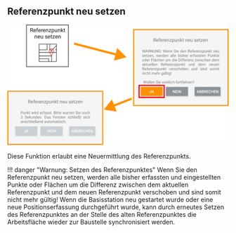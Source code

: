 ## Referenzpunkt neu setzen
![Referenzpunkt setzen Button](../images_funktionen/SetRef.png)

<!-- ![Referenzpunkt setzen Screen](../images_funktionen/set_refpt_screen.png) -->

Diese Funktion erlaubt eine Neuermittlung des Referenzpunkts. 

!!! danger "Warnung: Setzen des Referenzpunktes"
    Wenn Sie den Referenzpunkt neu setzen, werden alle bisher erfassten und eingestellten Punkte oder Flächen um die Differenz zwischen dem aktuellen Referenzpunkt und dem neuen Referenzpunkt verschoben und sind somit nicht mehr gültig! Wenn die Basisstation neu gestartet wurde oder eine neue Positionserfassung durchgeführt wurde, kann durch erneutes Setzen des Referenzpunktes an der Stelle des alten Referenzpunktes die Arbeitsfläche wieder zur Baustelle synchronisiert werden.